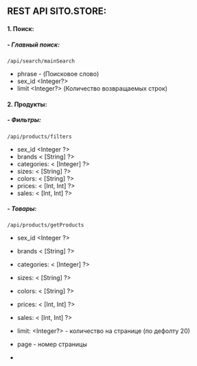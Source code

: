 ## **REST API SITO.STORE:**

#### **1. Поиск:**
##### **- Главный поиск:**
`/api/search/mainSearch`
* phrase <String> - (Поисковое слово)
* sex_id <Integer?> 
* limit <Integer?>  (Количество возвращаемых строк)


#### **2. Продукты:**
##### **- Фильтры:**
`/api/products/filters`
* sex_id <Integer ?>
* brands < [String] ?>
* categories: < [Integer] ?>
* sizes: < [String] ?>
* colors: < [String] ?>
* prices: < [Int, Int] ?>
* sales: < [Int, Int] ?>



##### **- Товары:**
`/api/products/getProducts`
* sex_id <Integer ?>
* brands < [String] ?>
* categories: < [Integer] ?>
* sizes: < [String] ?>
* colors: < [String] ?>
* prices: < [Int, Int] ?>
* sales: < [Int, Int] ?>

* limit: <Integer?> - количество на странице (по дефолту 20)
* page <Integer> - номер страницы
* 